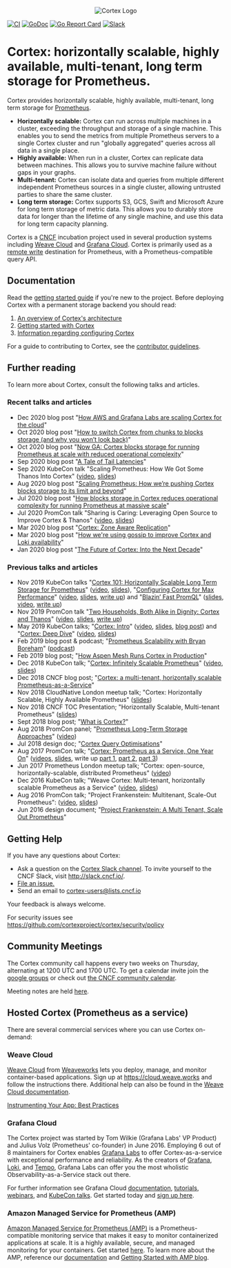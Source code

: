 <p align="center"><img src="images/logo.png" alt="Cortex Logo"></p>

[![CI](https://github.com/cortexproject/cortex/workflows/ci/badge.svg)](https://github.com/cortexproject/cortex/actions)
[![GoDoc](https://godoc.org/github.com/cortexproject/cortex?status.svg)](https://godoc.org/github.com/cortexproject/cortex)
<a href="https://goreportcard.com/report/github.com/cortexproject/cortex"><img src="https://goreportcard.com/badge/github.com/cortexproject/cortex" alt="Go Report Card" /></a>
<a href="https://cloud-native.slack.com/messages/cortex/"><img src="https://img.shields.io/badge/join%20slack-%23cortex-brightgreen.svg" alt="Slack" /></a>

# Cortex: horizontally scalable, highly available, multi-tenant, long term storage for Prometheus.

Cortex provides horizontally scalable, highly available, multi-tenant, long term storage for
[Prometheus](https://prometheus.io).

- **Horizontally scalable:** Cortex can run across multiple machines in a cluster, exceeding the throughput and storage of a single machine. This enables you to send the metrics from multiple Prometheus servers to a single Cortex cluster and run "globally aggregated" queries across all data in a single place.
- **Highly available:** When run in a cluster, Cortex can replicate data between machines. This allows you to survive machine failure without gaps in your graphs.
- **Multi-tenant:** Cortex can isolate data and queries from multiple different independent
Prometheus sources in a single cluster, allowing untrusted parties to share the same cluster.
- **Long term storage:** Cortex supports S3, GCS, Swift and Microsoft Azure for long term storage of metric data. This allows you to durably store data for longer than the lifetime of any single machine, and use this data for long term capacity planning.

Cortex is a [CNCF](https://cncf.io) incubation project used in several production systems including [Weave Cloud](https://cloud.weave.works) and [Grafana Cloud](https://grafana.com/cloud).
Cortex is primarily used as a [remote write](https://prometheus.io/docs/operating/configuration/#remote_write) destination for Prometheus, with a Prometheus-compatible query API.

## Documentation

Read the [getting started guide](https://cortexmetrics.io/docs/getting-started) if you're new to the
project. Before deploying Cortex with a permanent storage backend you
should read:
1. [An overview of Cortex's architecture](https://cortexmetrics.io/docs/architecture/)
1. [Getting started with Cortex](https://cortexmetrics.io/docs/getting-started/)
1. [Information regarding configuring Cortex](https://cortexmetrics.io/docs/configuration/)

For a guide to contributing to Cortex, see the [contributor guidelines](https://cortexmetrics.io/docs/contributing/).

## Further reading

To learn more about Cortex, consult the following talks and articles.

### Recent talks and articles

- Dec 2020 blog post "[How AWS and Grafana Labs are scaling Cortex for the cloud](https://aws.amazon.com/blogs/opensource/how-aws-and-grafana-labs-are-scaling-cortex-for-the-cloud/)"
- Oct 2020 blog post "[How to switch Cortex from chunks to blocks storage (and why you won’t look back)](https://grafana.com/blog/2020/10/19/how-to-switch-cortex-from-chunks-to-blocks-storage-and-why-you-wont-look-back/)"
- Oct 2020 blog post "[Now GA: Cortex blocks storage for running Prometheus at scale with reduced operational complexity](https://grafana.com/blog/2020/10/06/now-ga-cortex-blocks-storage-for-running-prometheus-at-scale-with-reduced-operational-complexity/)"
- Sep 2020 blog post "[A Tale of Tail Latencies](https://www.weave.works/blog/a-tale-of-tail-latencies)"
- Sep 2020 KubeCon talk "Scaling Prometheus: How We Got Some Thanos Into Cortex" ([video](https://www.youtube.com/watch?v=Z5OJzRogAS4), [slides](https://static.sched.com/hosted_files/kccnceu20/ec/2020-08%20-%20KubeCon%20EU%20-%20Cortex%20blocks%20storage.pdf))
- Aug 2020 blog post "[Scaling Prometheus: How we’re pushing Cortex blocks storage to its limit and beyond](https://grafana.com/blog/2020/08/12/scaling-prometheus-how-were-pushing-cortex-blocks-storage-to-its-limit-and-beyond/)"
- Jul 2020 blog post "[How blocks storage in Cortex reduces operational complexity for running Prometheus at massive scale](https://grafana.com/blog/2020/07/29/how-blocks-storage-in-cortex-reduces-operational-complexity-for-running-prometheus-at-massive-scale/)"
- Jul 2020 PromCon talk "Sharing is Caring: Leveraging Open Source to Improve Cortex & Thanos" ([video](https://www.youtube.com/watch?v=2oTLouUvsac), [slides](https://docs.google.com/presentation/d/1OuKYD7-k9Grb7unppYycdmVGWN0Bo0UwdJRySOoPdpg/edit))
- Mar 2020 blog post "[Cortex: Zone Aware Replication](https://kenhaines.net/cortex-zone-aware-replication/)"
- Mar 2020 blog post "[How we're using gossip to improve Cortex and Loki availability](https://grafana.com/blog/2020/03/25/how-were-using-gossip-to-improve-cortex-and-loki-availability/)"
- Jan 2020 blog post "[The Future of Cortex: Into the Next Decade][future-of-cortex-blog]"

[future-of-cortex-blog]: https://grafana.com/blog/2020/01/21/the-future-of-cortex-into-the-next-decade/

### Previous talks and articles

- Nov 2019 KubeCon talks "[Cortex 101: Horizontally Scalable Long Term Storage for Prometheus][kubecon-cortex-101]" ([video][kubecon-cortex-101-video], [slides][kubecon-cortex-101-slides]), "[Configuring Cortex for Max
Performance][kubecon-cortex-201]" ([video][kubecon-cortex-201-video], [slides][kubecon-cortex-201-slides], [write up][kubecon-cortex-201-writeup]) and "[Blazin’ Fast PromQL][kubecon-blazin]" ([slides][kubecon-blazin-slides], [video][kubecon-blazin-video], [write up][kubecon-blazin-writeup])
- Nov 2019 PromCon talk "[Two Households, Both Alike in Dignity: Cortex and Thanos][promcon-two-households]" ([video][promcon-two-households-video], [slides][promcon-two-households-slides], [write up][promcon-two-households-writeup])
- May 2019 KubeCon talks; "[Cortex: Intro][kubecon-cortex-intro]" ([video][kubecon-cortex-intro-video], [slides][kubecon-cortex-intro-slides], [blog post][kubecon-cortex-intro-blog]) and "[Cortex: Deep Dive][kubecon-cortex-deepdive]" ([video][kubecon-cortex-deepdive-video], [slides][kubecon-cortex-deepdive-slides])
- Feb 2019 blog post & podcast; "[Prometheus Scalability with Bryan Boreham][prometheus-scalability]" ([podcast][prometheus-scalability-podcast])
- Feb 2019 blog post; "[How Aspen Mesh Runs Cortex in Production][aspen-mesh-2019]"
- Dec 2018 KubeCon talk; "[Cortex: Infinitely Scalable Prometheus][kubecon-2018-talk]" ([video][kubecon-2018-video], [slides][kubecon-2018-slides])
- Dec 2018 CNCF blog post; "[Cortex: a multi-tenant, horizontally scalable Prometheus-as-a-Service][cncf-2018-blog]"
- Nov 2018 CloudNative London meetup talk; "Cortex: Horizontally Scalable, Highly Available Prometheus" ([slides][cloudnative-london-2018-slides])
- Nov 2018 CNCF TOC Presentation; "Horizontally Scalable, Multi-tenant Prometheus" ([slides][cncf-toc-presentation])
- Sept 2018 blog post; "[What is Cortex?][what-is-cortex]"
- Aug 2018 PromCon panel; "[Prometheus Long-Term Storage Approaches][promcon-2018-panel]" ([video][promcon-2018-video])
- Jul 2018 design doc; "[Cortex Query Optimisations][cortex-query-optimisation-2018]"
- Aug 2017 PromCon talk; "[Cortex: Prometheus as a Service, One Year On][promcon-2017-talk]" ([videos][promcon-2017-video], [slides][promcon-2017-slides], write up [part 1][promcon-2017-writeup-1], [part 2][promcon-2017-writeup-2], [part 3][promcon-2017-writeup-3])
- Jun 2017 Prometheus London meetup talk; "Cortex: open-source, horizontally-scalable, distributed Prometheus" ([video][prometheus-london-2017-video])
- Dec 2016 KubeCon talk; "Weave Cortex: Multi-tenant, horizontally scalable Prometheus as a Service" ([video][kubecon-2016-video], [slides][kubecon-2016-slides])
- Aug 2016 PromCon talk; "Project Frankenstein: Multitenant, Scale-Out Prometheus": ([video][promcon-2016-video], [slides][promcon-2016-slides])
- Jun 2016 design document; "[Project Frankenstein: A Multi Tenant, Scale Out Prometheus](http://goo.gl/prdUYV)"

[kubecon-cortex-101]: https://kccncna19.sched.com/event/UaiH/cortex-101-horizontally-scalable-long-term-storage-for-prometheus-chris-marchbanks-splunk
[kubecon-cortex-101-video]: https://www.youtube.com/watch?v=f8GmbH0U_kI
[kubecon-cortex-101-slides]: https://static.sched.com/hosted_files/kccncna19/92/cortex_101.pdf
[kubecon-cortex-201]: https://kccncna19.sched.com/event/UagC/performance-tuning-and-day-2-operations-goutham-veeramachaneni-grafana-labs
[kubecon-cortex-201-slides]: https://static.sched.com/hosted_files/kccncna19/87/Taming%20Cortex_%20Configuring%20for%20maximum%20performance%281%29.pdf
[kubecon-cortex-201-video]: https://www.youtube.com/watch?v=VuE5aDHDexU
[kubecon-cortex-201-writeup]: https://grafana.com/blog/2019/12/02/kubecon-recap-configuring-cortex-for-maximum-performance-at-scale/
[kubecon-blazin]: https://kccncna19.sched.com/event/UaWT/blazin-fast-promql-tom-wilkie-grafana-labs
[kubecon-blazin-slides]: https://static.sched.com/hosted_files/kccncna19/0b/2019-11%20Blazin%27%20Fast%20PromQL.pdf
[kubecon-blazin-video]: https://www.youtube.com/watch?v=yYgdZyeBOck
[kubecon-blazin-writeup]: https://grafana.com/blog/2019/09/19/how-to-get-blazin-fast-promql/
[promcon-two-households]: https://promcon.io/2019-munich/talks/two-households-both-alike-in-dignity-cortex-and-thanos/
[promcon-two-households-video]: https://www.youtube.com/watch?v=KmJnmd3K3Ws&feature=youtu.be
[promcon-two-households-slides]: https://promcon.io/2019-munich/slides/two-households-both-alike-in-dignity-cortex-and-thanos.pdf
[promcon-two-households-writeup]: https://grafana.com/blog/2019/11/21/promcon-recap-two-households-both-alike-in-dignity-cortex-and-thanos/
[kubecon-cortex-intro]: https://kccnceu19.sched.com/event/MPhX/intro-cortex-tom-wilkie-grafana-labs-bryan-boreham-weaveworks
[kubecon-cortex-intro-video]: https://www.youtube.com/watch?v=_7Wnta-3-W0
[kubecon-cortex-intro-slides]: https://static.sched.com/hosted_files/kccnceu19/af/Cortex%20Intro%20KubeCon%20EU%202019.pdf
[kubecon-cortex-intro-blog]: https://grafana.com/blog/2019/05/21/grafana-labs-at-kubecon-the-latest-on-cortex/
[kubecon-cortex-deepdive]: https://kccnceu19.sched.com/event/MPjK/deep-dive-cortex-tom-wilkie-grafana-labs-bryan-boreham-weaveworks
[kubecon-cortex-deepdive-video]: https://www.youtube.com/watch?v=mYyFT4ChHio
[kubecon-cortex-deepdive-slides]: https://static.sched.com/hosted_files/kccnceu19/52/Cortex%20Deep%20Dive%20KubeCon%20EU%202019.pdf
[prometheus-scalability]: https://www.weave.works/blog/prometheus-scalability-with-bryan-boreham
[prometheus-scalability-podcast]: https://softwareengineeringdaily.com/2019/01/21/prometheus-scalability-with-bryan-boreham/
[aspen-mesh-2019]: https://www.weave.works/blog/how-aspen-mesh-runs-cortex-in-production
[kubecon-2018-talk]: https://kccna18.sched.com/event/GrXL/cortex-infinitely-scalable-prometheus-bryan-boreham-weaveworks
[kubecon-2018-video]: https://www.youtube.com/watch?v=iyN40FsRQEo
[kubecon-2018-slides]: https://static.sched.com/hosted_files/kccna18/9b/Cortex%20CloudNativeCon%202018.pdf
[cloudnative-london-2018-slides]: https://www.slideshare.net/grafana/cortex-horizontally-scalable-highly-available-prometheus
[cncf-2018-blog]: https://www.cncf.io/blog/2018/12/18/cortex-a-multi-tenant-horizontally-scalable-prometheus-as-a-service/
[cncf-toc-presentation]: https://docs.google.com/presentation/d/190oIFgujktVYxWZLhLYN4q8p9dtQYoe4sxHgn4deBSI/edit#slide=id.g3b8e2d6f7e_0_6
[what-is-cortex]: https://medium.com/weaveworks/what-is-cortex-2c30bcbd247d
[promcon-2018-panel]: https://promcon.io/2018-munich/talks/panel-discussion-prometheus-long-term-storage-approaches/
[promcon-2018-video]: https://www.youtube.com/watch?v=3pTG_N8yGSU
[prometheus-london-2017-video]: https://www.youtube.com/watch?v=Xi4jq2IUbLs
[promcon-2017-talk]: https://promcon.io/2017-munich/talks/cortex-prometheus-as-a-service-one-year-on/
[promcon-2017-video]: https://www.youtube.com/watch?v=_8DmPW4iQBQ
[promcon-2017-slides]: https://promcon.io/2017-munich/slides/cortex-prometheus-as-a-service-one-year-on.pdf
[promcon-2017-writeup-1]: https://kausal.co/blog/cortex-prometheus-aas-promcon-1/
[promcon-2017-writeup-2]: https://kausal.co/blog/cortex-prometheus-aas-promcon-2/
[promcon-2017-writeup-3]: https://kausal.co/blog/cortex-prometheus-aas-promcon-3/
[cortex-query-optimisation-2018]: https://docs.google.com/document/d/1lsvSkv0tiAMPQv-V8vI2LZ8f4i9JuTRsuPI_i-XcAqY
[kubecon-2016-video]: https://www.youtube.com/watch?v=9Uctgnazfwk
[kubecon-2016-slides]: http://www.slideshare.net/weaveworks/weave-cortex-multitenant-horizontally-scalable-prometheus-as-a-service
[promcon-2016-video]: https://youtu.be/3Tb4Wc0kfCM
[promcon-2016-slides]: http://www.slideshare.net/weaveworks/project-frankenstein-a-multitenant-horizontally-scalable-prometheus-as-a-service

## <a name="help"></a>Getting Help

If you have any questions about Cortex:

- Ask a question on the [Cortex Slack channel](https://cloud-native.slack.com/messages/cortex/). To invite yourself to the CNCF Slack, visit http://slack.cncf.io/.
- <a href="https://github.com/cortexproject/cortex/issues/new">File an issue.</a>
- Send an email to <a href="mailto:cortex-users@lists.cncf.io">cortex-users@lists.cncf.io</a>

Your feedback is always welcome.

For security issues see https://github.com/cortexproject/cortex/security/policy

## Community Meetings

The Cortex community call happens every two weeks on Thursday, alternating at 1200 UTC and 1700 UTC. To get a calendar invite join the [google groups](https://groups.google.com/forum/#!forum/cortex-monitoring) or check out [the CNCF community calendar](https://www.cncf.io/calendar/).

Meeting notes are held [here](https://docs.google.com/document/d/1shtXSAqp3t7fiC-9uZcKkq3mgwsItAJlH6YW6x1joZo/edit).

## Hosted Cortex (Prometheus as a service)

There are several commercial services where you can use Cortex
on-demand:

### Weave Cloud

[Weave Cloud](https://cloud.weave.works) from
[Weaveworks](https://weave.works) lets you deploy, manage, and monitor
container-based applications. Sign up at https://cloud.weave.works
and follow the instructions there. Additional help can also be found
in the [Weave Cloud documentation](https://www.weave.works/docs/cloud/latest/overview/).

[Instrumenting Your App: Best Practices](https://www.weave.works/docs/cloud/latest/tasks/monitor/best-instrumenting/)

### Grafana Cloud

The Cortex project was started by Tom Wilkie (Grafana Labs' VP Product) and Julius Volz (Prometheus' co-founder) in June 2016. Employing 6 out of 8 maintainers for Cortex enables [Grafana Labs](https://grafana.com/) to offer Cortex-as-a-service with exceptional performance and reliability. As the creators of [Grafana](https://grafana.com/oss/grafana/), [Loki](https://grafana.com/oss/loki/), and [Tempo](https://grafana.com/oss/tempo/), Grafana Labs can offer you the most wholistic Observability-as-a-Service stack out there.

For further information see Grafana Cloud [documentation](https://grafana.com/docs/grafana-cloud/), [tutorials](https://grafana.com/tutorials/), [webinars](https://grafana.com/videos/), and [KubeCon talks](https://grafana.com/categories/cortex/). Get started today and [sign up here](https://grafana.com/products/cloud/).

### Amazon Managed Service for Prometheus (AMP)

[Amazon Managed Service for Prometheus (AMP)](https://aws.amazon.com/prometheus/) is a Prometheus-compatible monitoring service that makes it easy to monitor containerized applications at scale. It is a highly available, secure, and managed monitoring for your containers. Get started [here](https://console.aws.amazon.com/prometheus/home). To learn more about the AMP, reference our [documentation](https://docs.aws.amazon.com/prometheus/latest/userguide/what-is-Amazon-Managed-Service-Prometheus.html) and [Getting Started with AMP blog](https://aws.amazon.com/blogs/mt/getting-started-amazon-managed-service-for-prometheus/).

